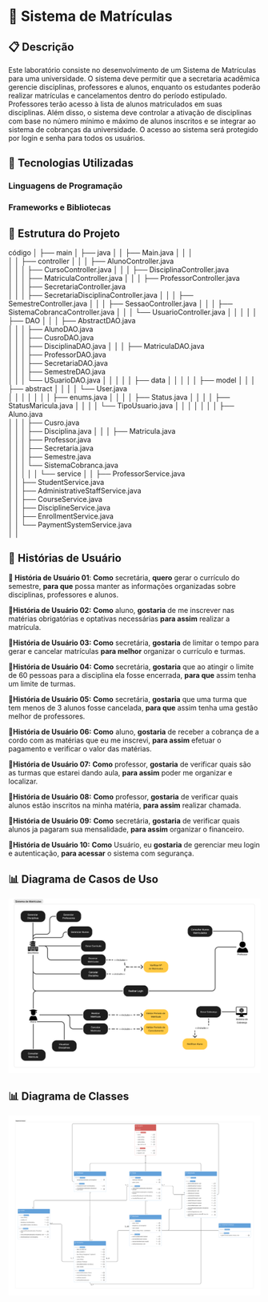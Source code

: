 # 📌 Sistema de Matrículas

## 📋 Descrição
Este laboratório consiste no desenvolvimento de um Sistema de Matrículas para uma universidade.
O sistema deve permitir que a secretaria acadêmica gerencie disciplinas, professores e alunos, enquanto os estudantes poderão realizar matrículas e cancelamentos dentro do período estipulado.
Professores terão acesso à lista de alunos matriculados em suas disciplinas.
Além disso, o sistema deve controlar a ativação de disciplinas com base no número mínimo e máximo de alunos inscritos e se integrar ao sistema de cobranças da universidade.
O acesso ao sistema será protegido por login e senha para todos os usuários.

## 🚀 Tecnologias Utilizadas
### Linguagens de Programação

### Frameworks e Bibliotecas

## 📂 Estrutura do Projeto

código
│
├── main
│   ├── java
│   │   ├── Main.java
│   │   │    
│   │   ├── controller
│   │   │   ├── AlunoController.java  
│   │   │   ├── CursoController.java 
│   │   │   ├── DisciplinaController.java  
│   │   │   ├── MatriculaController.java 
│   │   │   ├── ProfessorController.java  
│   │   │   ├── SecretariaController.java  
│   │   │   ├── SecretariaDisciplinaController.java 
│   │   │   ├── SemestreController.java
│   │   │   ├── SessaoController.java
│   │   │   ├── SistemaCobrancaController.java
│   │   │   └── UsuarioController.java
│   │   │
│   │   ├── DAO
│   │   │   ├── AbstractDAO.java  
│   │   │   ├── AlunoDAO.java  
│   │   │   ├── CusroDAO.java  
│   │   │   ├── DisciplinaDAO.java 
│   │   │   ├── MatriculaDAO.java  
│   │   │   ├── ProfessorDAO.java  
│   │   │   ├── SecretariaDAO.java  
│   │   │   ├── SemestreDAO.java  
│   │   │   └── USuarioDAO.java
│   │   │
│   │   ├── data
│   │   │
│   │   ├── model
│   │   │   ├── abstract
│   │   │   │   └── User.java  
│   │   │   │
│   │   │   ├── enums.java
│   │   │   │   ├── Status.java
│   │   │   │   ├── StatusMaricula.java
│   │   │   │   └── TipoUsuario.java
│   │   │   │
│   │   │   ├── Aluno.java  
│   │   │   ├── Cusro.java  
│   │   │   ├── Disciplina.java 
│   │   │   ├── Matricula.java  
│   │   │   ├── Professor.java  
│   │   │   ├── Secretaria.java  
│   │   │   ├── Semestre.java  
│   │   │   └── SistemaCobranca.java  
│   │   │
│   │   └── service
│   │       ├── ProfessorService.java  
│   │       ├── StudentService.java  
│   │       ├── AdministrativeStaffService.java  
│   │       ├── CourseService.java  
│   │       ├── DisciplineService.java  
│   │       ├── EnrollmentService.java  
│   │       └── PaymentSystemService.java  
│   │


## 📖 Histórias de Usuário
**📌 História de Usuário 01**:
**Como** secretária, **quero** gerar o currículo do semestre, **para que** possa manter as informações organizadas sobre disciplinas, professores e alunos.

**📌História de Usuário 02:**
**Como** aluno, **gostaria** de me inscrever nas matérias obrigatórias e optativas necessárias **para assim** realizar a matrícula.

**📌História de Usuário 03:**
**Como** secretária, **gostaria** de limitar o tempo para gerar e cancelar matrículas **para melhor** organizar o currículo e turmas.

**📌História de Usuário 04:**
**Como** secretária, **gostaria** que ao atingir o limite de 60 pessoas para a disciplina ela fosse encerrada, **para que** assim tenha um limite de turmas.

**📌História de Usuário 05:**
**Como** secretária, **gostaria** que uma turma que tem menos de 3 alunos fosse cancelada, **para que** assim tenha uma gestão melhor de professores.

**📌História de Usuário 06:**
**Como** aluno, **gostaria** de receber a cobrança de a cordo com as matérias que eu me inscrevi, **para assim** efetuar o pagamento e verificar o valor das matérias.

**📌História de Usuário 07:**
**Como** professor, **gostaria** de verificar quais são as turmas que estarei dando aula, **para assim** poder me organizar e localizar.

**📌História de Usuário 08:**
**Como** professor, **gostaria** de verificar quais alunos estão inscritos na minha matéria, **para assim** realizar chamada.

**📌História de Usuário 09:**
**Como** secretária, **gostaria** de verificar quais alunos ja pagaram sua mensalidade, **para assim** organizar o financeiro.

**📌História de Usuário 10:**
**Como** Usuário, eu **gostaria** de gerenciar meu login e autenticação, **para acessar** o sistema com segurança.

## 📊 Diagrama de Casos de Uso
![Diagrama de Casos de Uso](./Docs/LAB01-Diagrama-Casos-de-Uso.png)
## 📊 Diagrama de Classes
![Diagrama de Casos de Uso](./Docs/LAB01-Diagrama-de-Classes.png)
